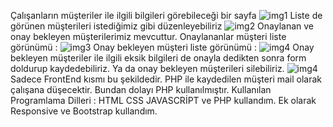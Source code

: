 Çalışanların müşteriler ile ilgili bilgileri görebileceği bir sayfa
![img1](https://github.com/user-attachments/assets/d43475cc-1c72-4279-90c6-5fa77049e985)
Liste de görünen müşterileri istediğimiz gibi düzenleyebiliriz
![img2](https://github.com/user-attachments/assets/10e35b18-ee04-4ad8-8c5a-4c6682f3f505)
Onaylanan ve onay bekleyen müşterilerimiz mevcuttur. Onaylananlar müşteri liste görünümü : 
![img3](https://github.com/user-attachments/assets/53cac9fe-2b55-482d-bb7d-e589b6acf1e2)
Onay bekleyen müşteri liste görünümü : 
![img4](https://github.com/user-attachments/assets/5c98428a-1fd9-4e17-bcf1-e65a77beaae5)
Onay bekleyen müşteriler ile ilgili eksik bilgileri de onayla dedikten sonra form doldurup kaydedebiliriz.
Ya da onay bekleyen müşterileri silebiliriz.
![img4](https://github.com/user-attachments/assets/5c98428a-1fd9-4e17-bcf1-e65a77beaae5)
Sadece FrontEnd kısmı bu şekildedir.
PHP ile kaydedilen müşteri mail olarak çalışana düşecektir. Bundan dolayı PHP kullanılmıştır.
Kullanılan Programlama Dilleri : HTML CSS JAVASCRİPT ve PHP kullandım.
Ek olarak Responsive ve Bootstrap kullandım.

